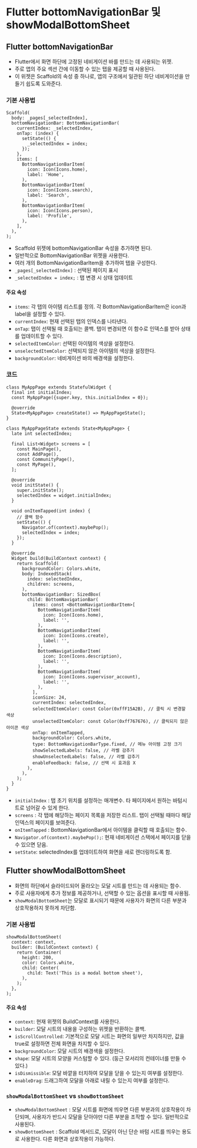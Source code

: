 # Flutter bottomNavigationBar 및 showModalBottomSheet 
## Flutter bottomNavigationBar
- Flutter에서 화면 하단에 고정된 네비게이션 바를 만드는 데 사용되는 위젯. 
- 주로 앱의 주요 섹션 간에 이동할 수 있는 탭을 제공할 때 사용된다.
- 이 위젯은 Scaffold의 속성 중 하나로, 앱의 구조에서 일관된 하단 네비게이션을 만들기 쉽도록 도와준다.
### 기본 사용법
```
Scaffold(
  body: _pages[_selectedIndex],
  bottomNavigationBar: BottomNavigationBar(
    currentIndex: _selectedIndex,
    onTap: (index) {
      setState(() {
        _selectedIndex = index; 
      });
    },
    items: [
      BottomNavigationBarItem(
        icon: Icon(Icons.home),
        label: 'Home',
      ),
      BottomNavigationBarItem(
        icon: Icon(Icons.search),
        label: 'Search',
      ),
      BottomNavigationBarItem(
        icon: Icon(Icons.person),
        label: 'Profile',
      ),
    ],
  ),
);

```
- Scaffold 위젯에 bottomNavigationBar 속성을 추가하면 된다. 
- 일반적으로 BottomNavigationBar 위젯을 사용한다.
- 여러 개의 BottomNavigationBarItem을 추가하여 탭을 구성한다.
- `_pages[_selectedIndex]` : 선택된 페이지 표시
- `_selectedIndex = index;` : 탭 변경 시 상태 업데이트
#### 주요 속성
- `items`: 각 탭의 아이템 리스트를 정의. 각 BottomNavigationBarItem은 icon과 label을 설정할 수 있다.
- `currentIndex`: 현재 선택된 탭의 인덱스를 나타낸다.
- `onTap`: 탭이 선택될 때 호출되는 콜백. 탭이 변경되면 이 함수로 인덱스를 받아 상태를 업데이트할 수 있다.
- `selectedItemColor`: 선택된 아이템의 색상을 설정한다.
- `unselectedItemColor`: 선택되지 않은 아이템의 색상을 설정한다.
- `backgroundColor`: 네비게이션 바의 배경색을 설정한다.

### 코드
```
class MyAppPage extends StatefulWidget {
  final int initialIndex;
  const MyAppPage({super.key, this.initialIndex = 0});

  @override
  State<MyAppPage> createState() => MyAppPageState();
}

class MyAppPageState extends State<MyAppPage> {
  late int selectedIndex;

  final List<Widget> screens = [
    const MainPage(),
    const AddPage(),
    const CommunityPage(),
    const MyPage(),
  ];

  @override
  void initState() {
    super.initState();
    selectedIndex = widget.initialIndex;
  }

  void onItemTapped(int index) {
    // 콜백 함수
    setState(() {
      Navigator.of(context).maybePop();
      selectedIndex = index;
    });
  }

  @override
  Widget build(BuildContext context) {
    return Scaffold(
      backgroundColor: Colors.white,
      body: IndexedStack(
        index: selectedIndex,
        children: screens,
      ),
      bottomNavigationBar: SizedBox(
        child: BottomNavigationBar(
          items: const <BottomNavigationBarItem>[
            BottomNavigationBarItem(
              icon: Icon(Icons.home),
              label: '',
            ),
            BottomNavigationBarItem(
              icon: Icon(Icons.create),
              label: '',
            ),
            BottomNavigationBarItem(
              icon: Icon(Icons.description),
              label: '',
            ),
            BottomNavigationBarItem(
              icon: Icon(Icons.supervisor_account),
              label: '',
            ),
          ],
          iconSize: 24,
          currentIndex: selectedIndex,
          selectedItemColor: const Color(0xffF15A2B), // 클릭 시 변경할 색상
          unselectedItemColor: const Color(0xff767676), // 클릭되지 않은 아이콘 색상
          onTap: onItemTapped,
          backgroundColor: Colors.white,
          type: BottomNavigationBarType.fixed, // 메뉴 아이템 고정 크기
          showSelectedLabels: false, // 라벨 감추기
          showUnselectedLabels: false, // 라벨 감추기
          enableFeedback: false, // 선택 시 효과음 X
        ),
      ),
    );
  }
}
```
- `initialIndex` : 탭 초기 위치를 설정하는 매개변수. 타 페이지에서 원하는 바텀시트로 넘어갈 수 있게 한다.
- `screens` : 각 탭에 해당하는 페이지 목록을 저장한 리스트. 탭이 선택될 때마다 해당 인덱스의 페이지를 보여준다.
- `onItemTapped` : BottomNavigationBar에서 아이템을 클릭할 때 호출되는 함수.
- `Navigator.of(context).maybePop();`: 현재 네비게이션 스택에서 페이지를 닫을 수 있으면 닫음. 
- `setState`: selectedIndex를 업데이트하여 화면을 새로 렌더링하도록 함.

## Flutter showModalBottomSheet
- 화면의 하단에서 슬라이드되어 올라오는 모달 시트를 만드는 데 사용되는 함수. 
- 주로 사용자에게 추가 정보를 제공하거나, 선택할 수 있는 옵션을 표시할 때 사용됨.
- `showModalBottomSheet`는 모달로 표시되기 때문에 사용자가 화면의 다른 부분과 상호작용하지 못하게 차단함.

### 기본 사용법
```
showModalBottomSheet(
  context: context,
  builder: (BuildContext context) {
    return Container(
      height: 200,
      color: Colors.white,
      child: Center(
        child: Text('This is a modal bottom sheet'),
      ),
    );
  },
);
```
#### 주요 속성
- `context`: 현재 위젯의 BuildContext를 사용한다.
- `builder`: 모달 시트의 내용을 구성하는 위젯을 반환하는 콜백.
- `isScrollControlled`: 기본적으로 모달 시트는 화면의 일부만 차지하지만, 값을 true로 설정하면 전체 화면을 차지할 수 있다.
- `backgroundColor`: 모달 시트의 배경색을 설정한다.
- `shape`: 모달 시트의 모양을 커스텀할 수 있다. (둥근 모서리의 컨테이너를 만들 수 있다.)
- `isDismissible`: 모달 바깥을 터치하여 모달을 닫을 수 있는지 여부를 설정한다.
- `enableDrag`: 드래그하여 모달을 아래로 내릴 수 있는지 여부를 설정한다.

### `showModalBottomSheet` vs `showBottomSheet`
- `showModalBottomSheet` : 모달 시트를 화면에 띄우면 다른 부분과의 상호작용이 차단되며, 사용자가 반드시 모달을 닫아야만 다른 부분을 조작할 수 있다. 일반적으로 사용된다.
- `showBottomSheet` : Scaffold 메서드로, 모달이 아닌 단순 바텀 시트를 띄우는 용도로 사용한다. 다른 화면과 상호작용이 가능하다.